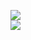 [![](https://img.shields.io/badge/Made%20With-Github%20Spray-lightgrey.svg?style=for-the-badge&logo=github)](https://github.com/Annihil/github-spray#2310)  
[![](https://i.imgur.com/2DrTn0Z.gif)](https://github.com/Annihil/github-spray)